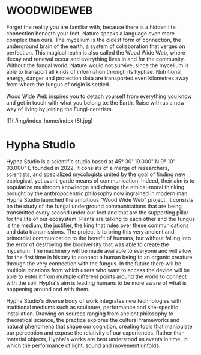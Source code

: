 # WOODWIDEWEB

Forget the reality you are familiar with, because there is a hidden life connection beneath your feet. Nature speaks a language even
more complex than ours. The mycelium is the oldest form of connection, the underground brain of the earth, a system of
collaboration that verges on perfection. This magical realm is also called the Wood Wide Web, where decay and renewal occur and
everything lives in and for the community. Without the fungal world, Nature would not survive, since the mycelium is able to transport
all kinds of information through its hyphae. Nutritional, energy, danger and protection data are transported even kilometres away from
where the fungus of origin is settled.

Wood Wide Web inspires you to detach yourself from everything you know and get in touch with what you belong to: the Earth. Raise with
us a new way of living by joining the Fungi-centrism.

![](./img/index_home/index (8).jpg)

# Hypha Studio

Hypha Studio is a scientific studio based at 45° 30' 19.000" N 9° 10' 03.000" E founded in 2022. It consists of a merge of researchers, scientists, and specialized mycologists united by the goal of finding new ecological, yet avant-garde means of communication. Indeed, their aim is to popularize mushroom knowledge and change the ethical-moral thinking brought by the anthropocentric philosophy now ingrained in modern man.
Hypha Studio launched the ambitious "Wood Wide Web" project. It consists on the study of the fungal underground communications that are being transmitted every second under our feet and that are the supporting pillar for the life of our ecosystem.
Plants are talking to each other and the fungus is the medium, the justifier, the king that rules over these communications and data transmissions. The project is to bring this very ancient and primordial communication to the benefit of humans, but without falling into the error of destroying the biodiversity that was able to create the mycelium.
The machinery will be made available to everyone and will allow for the first time in history to connect a human being to an organic creature through the very connection with the fungus. In the future there will be multiple locations from which users who want to access the device will be able to enter it from multiple different points around the world to connect with the soil. Hypha's aim is leading humans to be more aware of what is happening around and with them.

Hypha Studio's diverse body of work integrates new technologies with traditional mediums such as sculpture, performance and site-specific installation. Drawing on sources ranging from ancient philosophy to theoretical science, the practice explores the cultural frameworks and natural phenomena that shape our cognition, creating tools that manipulate our perception and expose the relativity of our experiences. Rather than material objects, Hypha's works are best understood as events in time, in which the performance of light, sound and movement unfolds.
